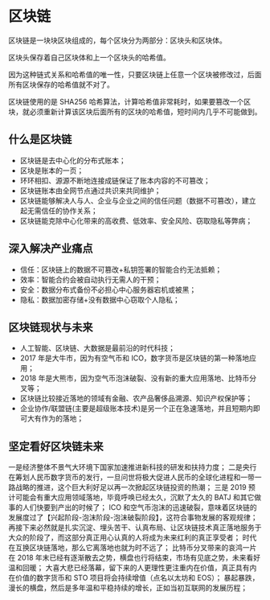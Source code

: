 # 区块链

区块链是一块块区块组成的，每个区块分为两部分：区块头和区块体。

区块头保存着自己区块体和上一个区块头的哈希值。

因为这种链式关系和哈希值的唯一性，只要区块链上任意一个区块被修改过，后面所有区块保存的哈希值就不对了。

区块链使用的是 SHA256 哈希算法，计算哈希值非常耗时，如果要篡改一个区块，就必须重新计算该区块后面所有的区块的哈希值，短时间内几乎不可能做到。

## 什么是区块链

- 区块链是去中心化的分布式账本；
- 区块是账本的一页；
- 环环相扣、源源不断地连接成链保证了账本内容的不可篡改；
- 区块链账本由全网节点通过共识来共同维护；
- 区块链能够解决人与人、企业与企业之间的信任问题（数据不可篡改），建立起无需信任的协作关系；
- 区块链能克除中心化带来的高收费、低效率、安全风险、窃取隐私等弊病；

## 深入解决产业痛点

- 信任：区块链上的数据不可篡改+私钥签署的智能合约无法抵赖；
- 效率：智能合约会被自动执行无需人的干预；
- 安全：数据分布式备份不必担心中心服务器宕机或被黑；
- 隐私：数据加密存储+没有数据中心窃取个人隐私；

## 区块链现状与未来

- 人工智能、区块链、大数据是最前沿的时代科技；
- 2017 年是大牛市，因为有空气币和 ICO，数字货币是区块链的第一种落地应用；
- 2018 年是大熊市，因为空气币泡沫破裂、没有新的重大应用落地、比特币分叉等；
- 区块链比较接近落地的领域有金融、农产品奢侈品溯源、知识产权保护等；
- 企业协作/联盟链(主要是超级账本技术)是另一个正在急速落地，并且短期内即可大有作为的落地；

## 坚定看好区块链未来

一是经济整体不景气大环境下国家加速推进新科技的研发和扶持力度；
二是央行在筹划人民币数字货币的发行，一旦问世将极大促进人民币的全球化进程和一带一路战略的推进，这个巨大利好足以再一次掀起区块链投资的热潮；
三是 2019 预计可能会有重大应用领域落地，毕竟呼唤已经太久，沉默了太久的 BATJ 和其它做事的人们快要到产出的时候了；
ICO 和空气币泡沫的迅速破裂，意味着区块链的发展度过了【兴起阶段-泡沫阶段-泡沫破裂阶段】，这符合事物发展的客观规律；
再接下来必然就是扎实沉淀、埋头苦干、认真布局、让区块链技术真正落地服务于大众的阶段了，而这部分真正用心认真的人将成为未来红利的真正享受者；
时代在互换区块链落地，那么它离落地也就为时不远了；
比特币分叉带来的哀鸿一片在 2018 年末已经有逐渐散去之势，横盘也行将结束，市场有见底之势，未来看好温和回暖；
大喜大悲已经落幕，留下来的人更理性更注重内在价值，真正具有内在价值的数字货币和 STO 项目将会持续增值（点名以太坊和 EOS）；
暴起暴跌，漫长的横盘，然后是多年温和平稳持续的增长，正如当初互联网的发展历程；
